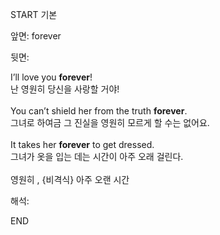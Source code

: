 START
기본

앞면:
forever


뒷면:
<div>I’ll love you <strong>forever</strong>! </div><div><div>난 영원히 당신을 사랑할 거야!</div></div><div><br></div><div><div>You can’t shield her from the truth <strong>forever</strong>. </div><div><div>그녀로 하여금 그 진실을 영원히 모르게 할 수는 없어요.</div></div></div><div><br></div><div><div>It takes her <strong>forever</strong> to get dressed. </div><div><div>그녀가 옷을 입는 데는 시간이 아주 오래 걸린다.</div></div></div><div><br></div><div>영원히 , {비격식} 아주 오랜 시간</div>


해석:
<!--ID: 1746614453960-->
END